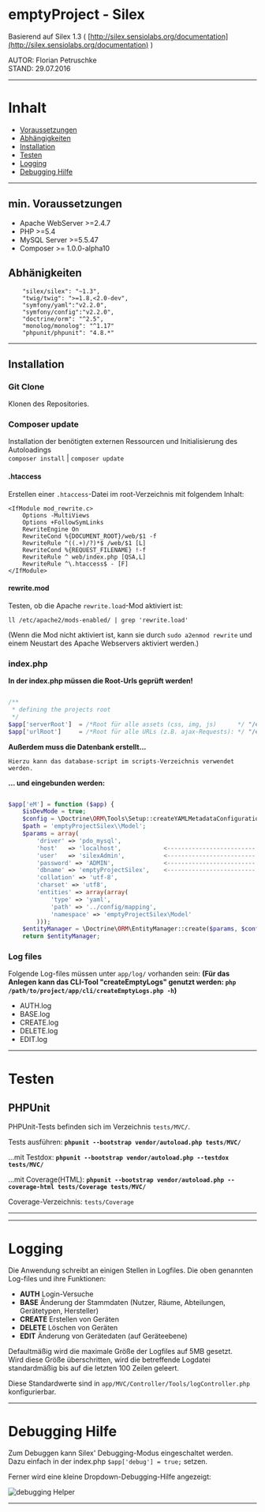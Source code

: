 # emptyProject - Silex

Basierend auf Silex 1.3 ( [http://silex.sensiolabs.org/documentation](http://silex.sensiolabs.org/documentation) )

AUTOR: Florian Petruschke    
STAND: 29.07.2016  

------

# Inhalt

* [Voraussetzungen](#min.-voraussetzungen)
* [Abhängigkeiten](#abh-ngigkeiten)
* [Installation](#installation)
* [Testen](#testen)
* [Logging](#logging)
* [Debugging Hilfe](#debugging-hilfe)

------

## min. Voraussetzungen

* Apache WebServer >=2.4.7
* PHP >=5.4
* MySQL Server >=5.5.47 
* Composer >= 1.0.0-alpha10

## Abhänigkeiten
```
    "silex/silex": "~1.3",
    "twig/twig": ">=1.8,<2.0-dev",
    "symfony/yaml":"v2.2.0",
    "symfony/config":"v2.2.0",
    "doctrine/orm": "^2.5",
    "monolog/monolog": "^1.17"
    "phpunit/phpunit": "4.8.*"
```

------

## Installation

### Git Clone
Klonen des Repositories.  

### Composer update
Installation der benötigten externen Ressourcen und Initialisierung des Autoloadings  
`composer install` | `composer update`

#### .htaccess
Erstellen einer `.htaccess`-Datei im root-Verzeichnis mit folgendem Inhalt:  

```
<IfModule mod_rewrite.c>
    Options -MultiViews
    Options +FollowSymLinks
    RewriteEngine On
    RewriteCond %{DOCUMENT_ROOT}/web/$1 -f
    RewriteRule ^((.+)/?)*$ /web/$1 [L]
    RewriteCond %{REQUEST_FILENAME} !-f
    RewriteRule ^ web/index.php [QSA,L]
    RewriteRule ^\.htaccess$ - [F]
</IfModule>

```

#### rewrite.mod
Testen, ob die Apache `rewrite.load`-Mod aktiviert ist:

`ll /etc/apache2/mods-enabled/ | grep 'rewrite.load'` 

(Wenn die Mod nicht aktiviert ist, kann sie durch `sudo a2enmod rewrite` und einem Neustart des Apache Webservers aktiviert werden.)

### index.php  
**In der index.php müssen die Root-Urls geprüft werden!**

```php

/**
 * defining the projects root
 */
$app['serverRoot']  = /*Root für alle assets (css, img, js)      */ "/emptyProjectSilex/web/";
$app['urlRoot']     = /*Root für alle URLs (z.B. ajax-Requests): */ "/emptyProjectSilex/";

```

**Außerdem muss die Datenbank erstellt...**   

    Hierzu kann das database-script im scripts-Verzeichnis verwendet werden.

**... und eingebunden werden:**


```php

$app['eM'] = function ($app) {
    $isDevMode = true;
    $config = \Doctrine\ORM\Tools\Setup::createYAMLMetadataConfiguration(array(__DIR__ . "/../app/config/mapping"), $isDevMode);
    $path = 'emptyProjectSilex\\Model';
    $params = array(
        'driver' => 'pdo_mysql',
        'host'   => 'localhost',            <------------------------- HERE
        'user'   => 'silexAdmin',           <------------------------- HERE
        'password' => 'ADMIN',              <------------------------- HERE AND
        'dbname' => 'emptyProjectSilex',    <------------------------- HERE
        'collation' => 'utf-8',
        'charset' => 'utf8',
        'entities' => array(array(
            'type' => 'yaml',
            'path' => '../config/mapping',
            'namespace' => 'emptyProjectSilex\Model'
        )));
    $entityManager = \Doctrine\ORM\EntityManager::create($params, $config);
    return $entityManager;


```

### Log files
Folgende Log-files müssen unter `app/log/` vorhanden sein:
**(Für das Anlegen kann das CLI-Tool "createEmptyLogs" genutzt werden: `php /path/to/project/app/cli/createEmptyLogs.php -h`)**

* AUTH.log
* BASE.log
* CREATE.log
* DELETE.log
* EDIT.log

------

# Testen

## PHPUnit

PHPUnit-Tests befinden sich im Verzeichnis `tests/MVC/`.

Tests ausführen: **`phpunit --bootstrap vendor/autoload.php tests/MVC/`**

...mit Testdox: **`phpunit --bootstrap vendor/autoload.php --testdox tests/MVC/`**

...mit Coverage(HTML): **`phpunit --bootstrap vendor/autoload.php --coverage-html tests/Coverage tests/MVC/`**

Coverage-Verzeichnis: `tests/Coverage`

------


------

# Logging

Die Anwendung schreibt an einigen Stellen in Logfiles. Die oben genannten Log-files und ihre Funktionen:

* **AUTH** Login-Versuche  
* **BASE** Änderung der Stammdaten (Nutzer, Räume, Abteilungen, Gerätetypen, Hersteller)  
* **CREATE** Erstellen von Geräten  
* **DELETE** Löschen von Geräten  
* **EDIT** Änderung von Gerätedaten (auf Geräteebene)  

Defaultmäßig wird die maximale Größe der Logfiles auf 5MB gesetzt.  
Wird diese Größe überschritten, wird die betreffende Logdatei standardmäßig bis auf die letzten 100 Zeilen geleert.

Diese Standardwerte sind in `app/MVC/Controller/Tools/logController.php` konfigurierbar.

------

# Debugging Hilfe

Zum Debuggen kann Silex' Debugging-Modus eingeschaltet werden.  
Dazu einfach in der index.php `$app['debug'] = true;` setzen.


Ferner wird eine kleine Dropdown-Debugging-Hilfe angezeigt:

![debugging Helper](http://s940-gitlab-01.optadata-gruppe.local/dzh/emptyProjectSilex/tree/master/web/img/debugHelper.png)

------